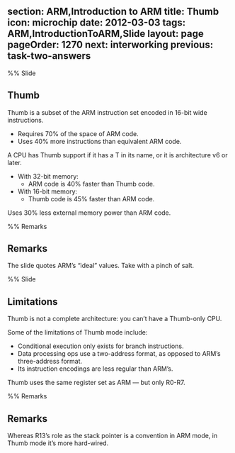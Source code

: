 section: ARM,Introduction to ARM
title: Thumb
icon: microchip
date: 2012-03-03
tags: ARM,IntroductionToARM,Slide
layout: page
pageOrder: 1270
next: interworking
previous: task-two-answers
----

%% Slide
  
## Thumb

Thumb is a subset of the ARM instruction set encoded in 16-bit wide instructions.

* Requires 70% of the space of ARM code.
* Uses 40% more instructions than equivalent ARM code.

A CPU has Thumb support if it has a T in its name, or it is architecture v6 or later.

* With 32-bit memory:
  * ARM code is 40% faster than Thumb code.
* With 16-bit memory:
  * Thumb code is 45% faster than ARM code.

Uses 30% less external memory power than ARM code.

%% Remarks
  
## Remarks

The slide quotes ARM’s “ideal” values. Take with a pinch of salt.
  
%% Slide
  
## Limitations

Thumb is not a complete architecture: you can’t have a Thumb-only CPU.

Some of the limitations of Thumb mode include:

* Conditional execution only exists for branch instructions.
* Data processing ops use a two-address format, as opposed to ARM’s three-address format.
* Its instruction encodings are less regular than ARM’s.

Thumb uses the same register set as ARM — but only R0-R7.
  
%% Remarks
  
## Remarks

Whereas R13’s role as the stack pointer is a convention in ARM mode, in Thumb mode it’s more hard-wired.
